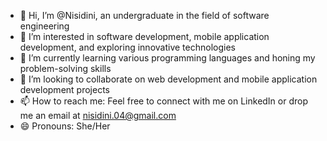 - 👋 Hi, I’m @Nisidini, an undergraduate in the field of software engineering 
- 👀 I’m interested in software development, mobile application development, and exploring innovative technologies
- 🌱 I’m currently learning various programming languages and honing my problem-solving skills
- 💞️ I’m looking to collaborate on web development and mobile application development projects
- 📫 How to reach me: Feel free to connect with me on LinkedIn or drop me an email at nisidini.04@gmail.com
- 😄 Pronouns: She/Her


<!---
Nisidini/Nisidini is a ✨ special ✨ repository because its `README.md` (this file) appears on your GitHub profile.
You can click the Preview link to take a look at your changes.
--->
